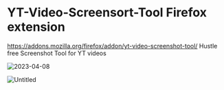 # YT-Video-Screensort-Tool Firefox extension 

https://addons.mozilla.org/firefox/addon/yt-video-screenshot-tool/
Hustle free Screenshot Tool for YT videos



![2023-04-08](https://user-images.githubusercontent.com/31897843/230724849-8b365c24-6978-41e0-b0ac-b124a47d0cab.png)

![Untitled](https://user-images.githubusercontent.com/31897843/230724843-d0296fdc-656a-44a4-8ab6-b0c65a9fb155.png)
